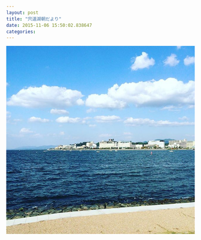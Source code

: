 ```yaml
---
layout: post
title: "宍道湖朝だより"
date: 2015-11-06 15:50:02.838647
categories: 
---
```


![](/assets/images/201510/12063025_1932663613625840_658953197_n.jpg)


